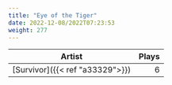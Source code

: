 ```yaml
---
title: "Eye of the Tiger"
date: 2022-12-08/2022T07:23:53
weight: 277
---
```




 Artist | Plays 
----- | -----:
[Survivor]({{< ref "a33329">}}) | 6
